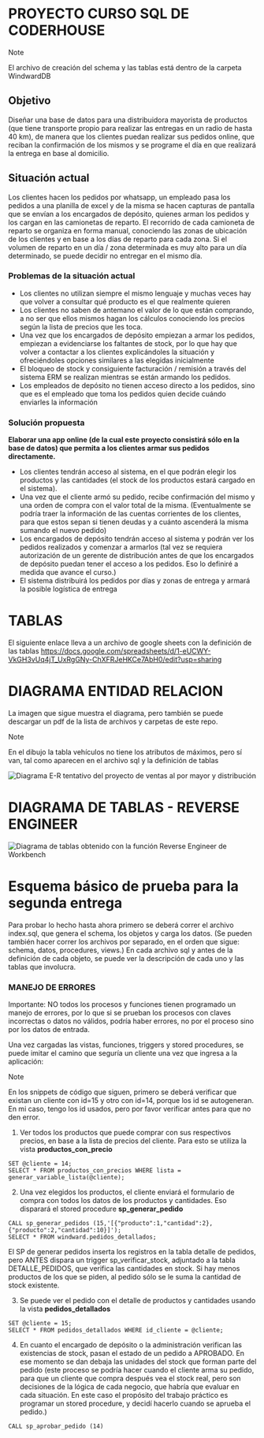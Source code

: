 # PROYECTO CURSO SQL DE CODERHOUSE

> [!NOTE]  
> El archivo de creación del schema y las tablas está dentro de la carpeta WindwardDB

## Objetivo

Diseñar una base de datos para una distribuidora mayorista de productos (que tiene transporte propio para realizar las entregas en un radio de hasta 40 km), de manera que los clientes puedan realizar sus pedidos online, que reciban la confirmación de los mismos y se programe el día en que realizará la entrega en base al domicilio.

## Situación actual

Los clientes hacen los pedidos por whatsapp, un empleado pasa los pedidos a una planilla de excel y de la misma se hacen capturas de pantalla que se envían a los encargados de depósito, quienes arman los pedidos y los cargan en las camionetas de reparto. El recorrido de cada camioneta de reparto se organiza en forma manual, conociendo las zonas de ubicación de los clientes y en base a los días de reparto para cada zona. Si el volumen de reparto en un día / zona determinada es muy alto para un día determinado, se puede decidir no entregar en el mismo día.

### Problemas de la situación actual

- Los clientes no utilizan siempre el mismo lenguaje y muchas veces hay que volver a consultar qué producto es el que realmente quieren
- Los clientes no saben de antemano el valor de lo que están comprando, a no ser que ellos mismos hagan los cálculos conociendo los precios según la lista de precios que les toca.
- Una vez que los encargados de depósito empiezan a armar los pedidos, empiezan a evidenciarse los faltantes de stock, por lo que hay que volver a contactar a los clientes explicándoles la situación y ofreciéndoles opciones similares a las elegidas inicialmente
- El bloqueo de stock y consiguiente facturación / remisión a través del sistema ERM se realizan mientras se están armando los pedidos.
- Los empleados de depósito no tienen acceso directo a los pedidos, sino que es el empleado que toma los pedidos quien decide cuándo enviarles la información

### Solución propuesta

**Elaborar una app online (de la cual este proyecto consistirá sólo en la base de datos) que permita a los clientes armar sus pedidos directamente.**

- Los clientes tendrán acceso al sistema, en el que podrán elegir los productos y las cantidades (el stock de los productos estará cargado en el sistema).
- Una vez que el cliente armó su pedido, recibe confirmación del mismo y una orden de compra con el valor total de la misma. (Eventualmente se podría traer la información de las cuentas corrientes de los clientes, para que estos sepan si tienen deudas y a cuánto ascenderá la misma sumando el nuevo pedido)
- Los encargados de depósito tendrán acceso al sistema y podrán ver los pedidos realizados y comenzar a armarlos (tal vez se requiera autorización de un gerente de distribución antes de que los encargados de depósito puedan tener el acceso a los pedidos. Eso lo definiré a medida que avance el curso.)
- El sistema distribuirá los pedidos por días y zonas de entrega y armará la posible logística de entrega

# TABLAS

El siguiente enlace lleva a un archivo de google sheets con la definición de las tablas
https://docs.google.com/spreadsheets/d/1-eUCWY-VkGH3vUq4jT_UxRgGNy-ChXFRJeHKCe7AbH0/edit?usp=sharing


# DIAGRAMA ENTIDAD RELACION

La imagen que sigue muestra el diagrama, pero también se puede descargar un pdf de la lista de archivos y carpetas de este repo.

> [!NOTE]  
> En el dibujo la tabla vehículos no tiene los atributos de máximos, pero sí van, tal como aparecen en el archivo sql y la definición de tablas

![Diagrama E-R tentativo del proyecto de ventas al por mayor y distribución](Windward.jpg)

# DIAGRAMA DE TABLAS - REVERSE ENGINEER

![Diagrama de tablas obtenido con la función Reverse Engineer de Workbench](WindwardDB/ReverseEngineer.jpg)

# Esquema básico de prueba para la segunda entrega

Para probar lo hecho hasta ahora primero se deberá correr el archivo index.sql, que genera el schema, los objetos y carga los datos. (Se pueden también hacer correr los archivos por separado, en el orden que sigue: schema, datos, procedures, views.)
En cada archivo sql y antes de la definición de cada objeto, se puede ver la descripción de cada uno y las tablas que involucra.
### MANEJO DE ERRORES 
Importante: NO todos los procesos y funciones tienen programado un manejo de errores, por lo que si se prueban los procesos con claves incorrectas o datos no válidos, podría haber errores, no por el proceso sino por los datos de entrada.

Una vez cargadas las vistas, funciones, triggers y stored procedures, se puede imitar el camino que seguría un cliente una vez que ingresa a la aplicación:
> [!NOTE]
> En los snippets de código que siguen, primero se deberá verificar que existan un cliente con id=15 y otro con id=14, porque los id se autogeneran. En mi caso, tengo los id usados, pero por favor verificar antes para que no den error.

1) Ver todos los productos que puede comprar con sus respectivos precios, en base a la lista de precios del cliente. Para esto se utiliza la vista **productos_con_precio**

```
SET @cliente = 14;
SELECT * FROM productos_con_precios WHERE lista = generar_variable_lista(@cliente);
```

2) Una vez elegidos los productos, el cliente enviará el formulario de compra con todos los datos de los productos y cantidades. Eso disparará el stored procedure **sp_generar_pedido**

```
CALL sp_generar_pedidos (15,'[{"producto":1,"cantidad":2},{"producto":2,"cantidad":10}]');
SELECT * FROM windward.pedidos_detallados;
```

El SP de generar pedidos inserta los registros en la tabla detalle de pedidos, pero ANTES dispara un trigger sp_verificar_stock, adjuntado a la tabla DETALLE_PEDIDOS, que verifica las cantidades en stock. Si hay menos productos de los que se piden, al pedido sólo se le suma la cantidad de stock existente.

3) Se puede ver el pedido con el detalle de productos y cantidades usando la vista **pedidos_detallados**

```
SET @cliente = 15;
SELECT * FROM pedidos_detallados WHERE id_cliente = @cliente;
```
4) En cuanto el encargado de depósito o la administración verifican las existencias de stock, pasan el estado de un pedido a APROBADO. En ese momento se dan debaja las unidades del stock que forman parte del pedido (este proceso se podría hacer cuando el cliente arma su pedido, para que un cliente que compra después vea el stock real, pero son decisiones de la lógica de cada negocio, que habría que evaluar en cada situación. En este caso el propósito del trabajo práctico es programar un stored procedure, y decidí hacerlo cuando se aprueba el pedido.)
```
CALL sp_aprobar_pedido (14)
```
